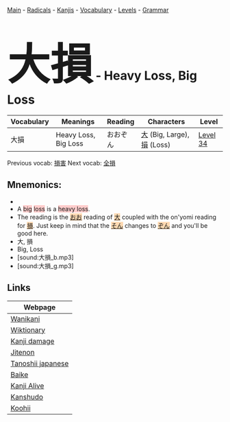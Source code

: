 <style> bigfont {font-size: 100px}</style>
[Main](../README.md) -
[Radicals](../radicals.md) -
[Kanjis](../kanjis.md) -
[Vocabulary](../vocabulary.md) -
[Levels](../levels.md) -
[Grammar](../grammar.md)
# <bigfont> 大損</bigfont> - Heavy Loss, Big Loss 

| Vocabulary | Meanings | Reading | Characters | Level |
| --- | --- | --- | --- | --- |
| 大損 | Heavy Loss, Big Loss | おおぞん |  [大](../kanjis/大.md) (Big, Large), [損](../kanjis/損.md) (Loss) | [Level 34](../levels/wk_level34.md) |

Previous vocab: [損害](損害.md) Next vocab: [全損](全損.md) 

## Mnemonics:

* 
* A <span style="background-color:#ffcccb"> big</span> <span style="background-color:#ffcccb"> loss</span> is a <span style="background-color:#ffcccb"> heavy loss</span>.
* The reading is the <span style="background-color:#fed8b1"> [おお](https://jisho.org/search/おお)</span> reading of <span style="background-color:#fed8b1"> [大](https://jisho.org/search/大)</span> coupled with the on'yomi reading for <span style="background-color:#fed8b1"> [損](https://jisho.org/search/損)</span>. Just keep in mind that the <span style="background-color:#fed8b1"> [そん](https://jisho.org/search/そん)</span> changes to <span style="background-color:#fed8b1"> [ぞん](https://jisho.org/search/ぞん)</span> and you'll be good here.
* 大, 損
* Big, Loss
* [sound:大損_b.mp3]
* [sound:大損_g.mp3]


## Links 

| Webpage |
| --- |
| [Wanikani          ](https://www.wanikani.com/kanji/大損) |
| [Wiktionary        ](https://en.wiktionary.org/wiki/大損) |
| [Kanji damage      ](http://www.kanjidamage.com/kanji/search?utf8=✓&q=大損) |
| [Jitenon           ](https://jitenon.com/kanji/大損) |
| [Tanoshii japanese ](https://www.tanoshiijapanese.com/dictionary/kanji.cfm?k=大損) |
| [Baike             ](https://baike.baidu.com/item/大損) |
| [Kanji Alive       ](https://app.kanjialive.com/大損) |
| [Kanshudo          ](https://www.kanshudo.com/searchmn?q=大損) |
| [Koohii            ](https://kanji.koohii.com/study/kanji/大損) |
